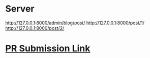 # Server
http://127.0.0.1:8000/admin/blog/post/
http://127.0.0.1:8000/post/1/
http://127.0.0.1:8000/post/2/

# [PR Submission Link]()